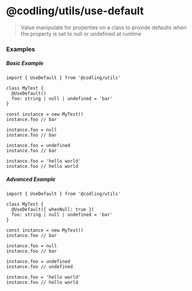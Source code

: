 # @codling/utils/use-default
> Value manipulate for properties on a class to provide defaults when the property is set to null or undefined at runtime

### Examples

##### Basic Example

```
import { UseDefault } from '@codling/utils'

class MyTest {
  @UseDefault()
  foo: string | null | undefined = 'bar'
}

const instance = new MyTest()
instance.foo // bar

instance.foo = null
instance.foo // bar

instance.foo = undefined
instance.foo // bar

instance.foo = 'hello world'
instance.foo // hello world
```

##### Advanced Example

```
import { UseDefault } from '@codling/utils'

class MyTest {
  @UseDefault({ whenNull: true })
  foo: string | null | undefined = 'bar'
}

const instance = new MyTest()
instance.foo // bar

instance.foo = null
instance.foo // bar

instance.foo = undefined
instance.foo // undefined

instance.foo = 'hello world'
instance.foo // hello world
```